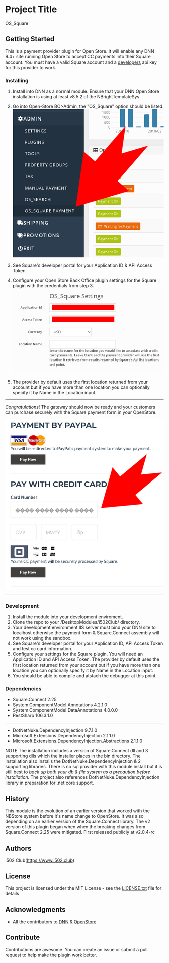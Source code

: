 # Project Title
OS_Square

## Getting Started
This is a payment provider plugin for Open Store. It will enable any 
DNN 9.4+ site running Open Store to accept CC payments into their Square account.  You must 
have a valid Square account and a [developers](https://developer.squareup.com/) 
api key for this provider to work.

### Installing
1. Install into DNN as a normal module.  Ensure that your DNN Open Store installation is using 
   at least v8.5.2 of the NBrightTemplateSys.

2. Go into Open-Store BO>Admin, the "OS_Square" option should be listed.
![OpenStore Back Office Admin Panel](assets/images/plugin_installed.png)

3. See Square's developer portal for your Application ID & API Access Token.

4. Configure your Open Store Back Office plugin settings for the Square plugin with the credentials from step 3. 
![OpenStore Back Office Admin Panel](assets/images/settings.png)

5. The provider by default uses the first location returned from your account but if you have more 
	than one location you can optionally specify it by Name in the Location input.
---

*Congratulations*! The gateway should now be ready and your customers can purchase securely with the Square 
payment form in your OpenStore.

![Square payment form](assets/images/cc_form.png)

---

### Development
  1. Install the module into your development enviroment.
 2. Clone the repo to your /DesktopModules/i502Club/ directory.
 2. Your development environment IIS server must bind your DNN site to localhost 
	otherwise the payment form & Square.Connect assembly will not work using the sandbox.  
 3. See Square's developer portal for your Application ID, API Access Token and test cc card information.
 4. Configure your settings for the Square plugin.  You will need an Application ID and API Access Token.
	The provider by default uses the first location returned from your account but if you have more 
	than one location you can optionally specify it by Name in the Location input.
 5. You should be able to compile and atstach the debugger at this point.


### Dependencies

 * Square.Connect 2.25
 * System.ComponentModel.Annotations 4.2.1.0
 * System.ComponentModel.DataAnnotations 4.0.0.0
 * RestSharp 106.3.1.0
 ---
 * DotNetNuke.DependencyInjection 9.7.1.0
 * Microsoft.Extensions.DependencyInjection 2.1.1.0
 * Microsoft.Extensions.DependencyInjection.Abstractions 2.1.1.0


NOTE The installation includes a version of Square.Connect dll and 3 supporting dlls 
which the installer places in the bin directory.  The installation also installs the 
DotNetNuke.DependencyInjection & 2 supporting libraries.  There is no sql provider with 
this module install but it is still best to *back up both your db & file system as a precaution 
before installation.* The project also references DotNetNuke.DependencyInjection library 
in preparation for .net core support.

## History
This module is the evolution of an earlier version that worked with the NBStore system 
before it's name change to OpenStore. It was also depending on an earlier version of the 
Square.Connect library.  The v2 version of this plugin began when when the breaking changes 
from Square.Connect 2.25 were mitigated. First released publicly at v2.0.4-rc
 
## Authors
 i502 Club(https://www.i502.club)

## License
This project is licensed under the MIT License - see the [LICENSE.txt](LICENSE.txt) file for details

## Acknowledgments
* All the contributors to [DNN](https://github.com/dnnsoftware/Dnn.Platform) & [OpenStore]( https://github.com/openstore-ecommerce/OpenStore) 

## Contribute
 Contributions are awesome.  You can create an issue or submit a pull request
 to help make the plugin work better.
